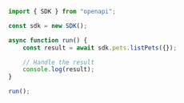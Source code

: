 <!-- Start SDK Example Usage [usage] -->
```typescript
import { SDK } from "openapi";

const sdk = new SDK();

async function run() {
    const result = await sdk.pets.listPets({});

    // Handle the result
    console.log(result);
}

run();

```
<!-- End SDK Example Usage [usage] -->